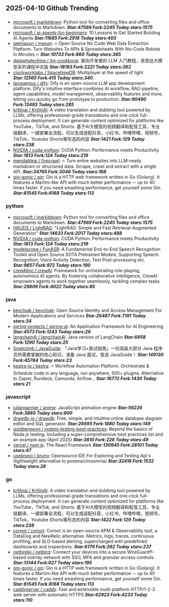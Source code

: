 ## 2025-04-10 Github Trending

### 
* [microsoft / markitdown](https://github.com/microsoft/markitdown): Python tool for converting files and office documents to Markdown. ***Star:47569 Fork:2245 Today stars:1575***
* [microsoft / ai-agents-for-beginners](https://github.com/microsoft/ai-agents-for-beginners): 10 Lessons to Get Started Building AI Agents ***Star:11685 Fork:2918 Today stars:403***
* [getmaxun / maxun](https://github.com/getmaxun/maxun): 🔥 Open Source No Code Web Data Extraction Platform. Turn Websites To APIs & Spreadsheets With No-Code Robots In Minutes 🔥 ***Star:10733 Fork:860 Today stars:385***
* [datawhalechina / llm-cookbook](https://github.com/datawhalechina/llm-cookbook): 面向开发者的 LLM 入门教程，吴恩达大模型系列课程中文版 ***Star:18193 Fork:2221 Today stars:362***
* [clockworklabs / SpacetimeDB](https://github.com/clockworklabs/SpacetimeDB): Multiplayer at the speed of light ***Star:12565 Fork:415 Today stars:340***
* [langgenius / dify](https://github.com/langgenius/dify): Dify is an open-source LLM app development platform. Dify's intuitive interface combines AI workflow, RAG pipeline, agent capabilities, model management, observability features and more, letting you quickly go from prototype to production. ***Star:90490 Fork:13493 Today stars:285***
* [krillinai / KrillinAI](https://github.com/krillinai/KrillinAI): A video translation and dubbing tool powered by LLMs, offering professional-grade translations and one-click full-process deployment. It can generate content optimized for platforms like YouTube，TikTok, and Shorts. 基于AI大模型的视频翻译和配音工具，专业级翻译，一键部署全流程，可以生成适配抖音，小红书，哔哩哔哩，视频号，TikTok，Youtube Shorts等形态的内容 ***Star:1421 Fork:129 Today stars:238***
* [NVIDIA / cuda-python](https://github.com/NVIDIA/cuda-python): CUDA Python: Performance meets Productivity ***Star:1813 Fork:124 Today stars:219***
* [mendableai / firecrawl](https://github.com/mendableai/firecrawl): 🔥 Turn entire websites into LLM-ready markdown or structured data. Scrape, crawl and extract with a single API. ***Star:34765 Fork:3046 Today stars:168***
* [gin-gonic / gin](https://github.com/gin-gonic/gin): Gin is a HTTP web framework written in Go (Golang). It features a Martini-like API with much better performance -- up to 40 times faster. If you need smashing performance, get yourself some Gin. ***Star:81545 Fork:8168 Today stars:113***

### python
* [microsoft / markitdown](https://github.com/microsoft/markitdown): Python tool for converting files and office documents to Markdown. ***Star:47569 Fork:2245 Today stars:1575***
* [HKUDS / LightRAG](https://github.com/HKUDS/LightRAG): "LightRAG: Simple and Fast Retrieval-Augmented Generation" ***Star:14633 Fork:2017 Today stars:488***
* [NVIDIA / cuda-python](https://github.com/NVIDIA/cuda-python): CUDA Python: Performance meets Productivity ***Star:1813 Fork:124 Today stars:219***
* [modelscope / FunASR](https://github.com/modelscope/FunASR): A Fundamental End-to-End Speech Recognition Toolkit and Open Source SOTA Pretrained Models, Supporting Speech Recognition, Voice Activity Detection, Text Post-processing etc. ***Star:9657 Fork:972 Today stars:190***
* [crewAIInc / crewAI](https://github.com/crewAIInc/crewAI): Framework for orchestrating role-playing, autonomous AI agents. By fostering collaborative intelligence, CrewAI empowers agents to work together seamlessly, tackling complex tasks. ***Star:29809 Fork:4022 Today stars:85***

### java
* [keycloak / keycloak](https://github.com/keycloak/keycloak): Open Source Identity and Access Management For Modern Applications and Services ***Star:26487 Fork:7191 Today stars:34***
* [spring-projects / spring-ai](https://github.com/spring-projects/spring-ai): An Application Framework for AI Engineering ***Star:4573 Fork:1243 Today stars:26***
* [langchain4j / langchain4j](https://github.com/langchain4j/langchain4j): Java version of LangChain ***Star:6958 Fork:1290 Today stars:25***
* [Snailclimb / JavaGuide](https://github.com/Snailclimb/JavaGuide): 「Java学习+面试指南」一份涵盖大部分 Java 程序员所需要掌握的核心知识。准备 Java 面试，首选 JavaGuide！ ***Star:149130 Fork:45784 Today stars:23***
* [kestra-io / kestra](https://github.com/kestra-io/kestra): ⚡ Workflow Automation Platform. Orchestrate & Schedule code in any language, run anywhere, 500+ plugins. Alternative to Zapier, Rundeck, Camunda, Airflow... ***Star:16772 Fork:1430 Today stars:21***

### javascript
* [juliangarnier / anime](https://github.com/juliangarnier/anime): JavaScript animation engine ***Star:56226 Fork:3880 Today stars:800***
* [drawdb-io / drawdb](https://github.com/drawdb-io/drawdb): Free, simple, and intuitive online database diagram editor and SQL generator. ***Star:26695 Fork:1880 Today stars:149***
* [goldbergyoni / nodejs-testing-best-practices](https://github.com/goldbergyoni/nodejs-testing-best-practices): Beyond the basics of Node.js testing. Including a super-comprehensive best practices list and an example app (April 2025) ***Star:3610 Fork:226 Today stars:49***
* [vercel / next.js](https://github.com/vercel/next.js): The React Framework ***Star:130945 Fork:28101 Today stars:47***
* [usebruno / bruno](https://github.com/usebruno/bruno): Opensource IDE For Exploring and Testing Api's (lightweight alternative to postman/insomnia) ***Star:32418 Fork:1532 Today stars:28***

### go
* [krillinai / KrillinAI](https://github.com/krillinai/KrillinAI): A video translation and dubbing tool powered by LLMs, offering professional-grade translations and one-click full-process deployment. It can generate content optimized for platforms like YouTube，TikTok, and Shorts. 基于AI大模型的视频翻译和配音工具，专业级翻译，一键部署全流程，可以生成适配抖音，小红书，哔哩哔哩，视频号，TikTok，Youtube Shorts等形态的内容 ***Star:1422 Fork:129 Today stars:238***
* [coroot / coroot](https://github.com/coroot/coroot): Coroot is an open-source APM & Observability tool, a DataDog and NewRelic alternative. Metrics, logs, traces, continuous profiling, and SLO-based alerting, supercharged with predefined dashboards and inspections. ***Star:6179 Fork:262 Today stars:237***
* [netbirdio / netbird](https://github.com/netbirdio/netbird): Connect your devices into a secure WireGuard®-based overlay network with SSO, MFA and granular access controls. ***Star:13144 Fork:627 Today stars:195***
* [gin-gonic / gin](https://github.com/gin-gonic/gin): Gin is a HTTP web framework written in Go (Golang). It features a Martini-like API with much better performance -- up to 40 times faster. If you need smashing performance, get yourself some Gin. ***Star:81545 Fork:8168 Today stars:113***
* [caddyserver / caddy](https://github.com/caddyserver/caddy): Fast and extensible multi-platform HTTP/1-2-3 web server with automatic HTTPS ***Star:62923 Fork:4233 Today stars:110***
